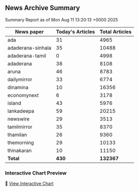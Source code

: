 <!-- @format -->

## News Archive Summary

Summary Report as of Mon Aug 11 13:20:13 +0000 2025

| News paper         | Today's Articles | Total Articles |
|--------------------|------------------|----------------|
| ada               | 31          | 4965        |
| adaderana-sinhala               | 35          | 10488        |
| adaderana-tamil               | 0          | 4998        |
| adaderana               | 38          | 8108        |
| aruna               | 46          | 8783        |
| dailymirror               | 33          | 6774        |
| dinamina               | 10          | 16356        |
| economynext               | 6          | 3178        |
| island               | 43          | 5976        |
| lankadeepa               | 59          | 20215        |
| newswire               | 29          | 3513        |
| tamilmirror               | 35          | 8370        |
| thamilan               | 26          | 9360        |
| themorning               | 29          | 10133        |
| thinakaran               | 10          | 11150        |
| **Total**          | **430**      | **132367** |

### Interactive Chart Preview
🔗 [View Interactive Chart](https://itscharukadeshan.github.io/sl_news_archive_data/news_chart_by_newspaper.html)

